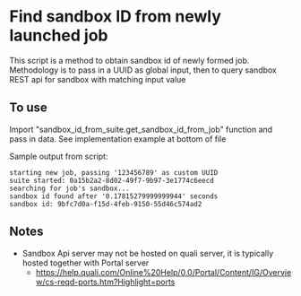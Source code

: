 # Find sandbox ID from newly launched job
This script is a method to obtain sandbox id of newly formed job.
Methodology is to pass in a UUID as global input, then to query sandbox REST api for sandbox with matching input value

## To use
Import "sandbox_id_from_suite.get_sandbox_id_from_job" function and pass in data.  See implementation example at bottom of file

Sample output from script:
```commandline
starting new job, passing '123456789' as custom UUID
suite started: 0a15b2a2-8d02-49f7-9b97-3e1774c6eecd
searching for job's sandbox...
sandbox id found after '0.17815279999999944' seconds
sandbox id: 9bfc7d0a-f15d-4feb-9150-55d46c574ad2
```

## Notes
- Sandbox Api server may not be hosted on quali server, it is typically hosted together with Portal server
  - https://help.quali.com/Online%20Help/0.0/Portal/Content/IG/Overview/cs-reqd-ports.htm?Highlight=ports